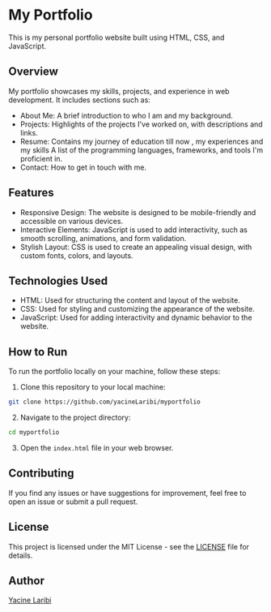 # My Portfolio

This is my personal portfolio website built using HTML, CSS, and JavaScript.

## Overview

My portfolio showcases my skills, projects, and experience in web development. It includes sections such as:
- About Me: A brief introduction to who I am and my background.
- Projects: Highlights of the projects I've worked on, with descriptions and links.
- Resume: Contains my journey of education till now , my experiences and my skills
A list of the programming languages, frameworks, and tools I'm proficient in.
- Contact: How to get in touch with me.

## Features

- Responsive Design: The website is designed to be mobile-friendly and accessible on various devices.
- Interactive Elements: JavaScript is used to add interactivity, such as smooth scrolling, animations, and form validation.
- Stylish Layout: CSS is used to create an appealing visual design, with custom fonts, colors, and layouts.

## Technologies Used

- HTML: Used for structuring the content and layout of the website.
- CSS: Used for styling and customizing the appearance of the website.
- JavaScript: Used for adding interactivity and dynamic behavior to the website.

## How to Run

To run the portfolio locally on your machine, follow these steps:

1. Clone this repository to your local machine:

```bash
git clone https://github.com/yacineLaribi/myportfolio
```
2. Navigate to the project directory:
```bash
cd myportfolio
```
3. Open the `index.html` file in your web browser.

## Contributing

If you find any issues or have suggestions for improvement, feel free to open an issue or submit a pull request.

## License

This project is licensed under the MIT License - see the [LICENSE](LICENSE) file for details.

## Author

[Yacine Laribi](https://yacinelaribi.site)
